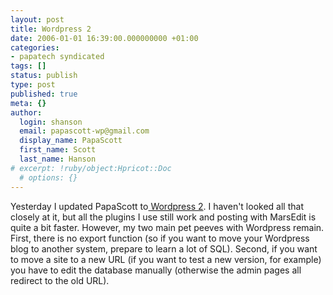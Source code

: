 ```yaml
---
layout: post
title: Wordpress 2
date: 2006-01-01 16:39:00.000000000 +01:00
categories:
- papatech syndicated
tags: []
status: publish
type: post
published: true
meta: {}
author:
  login: shanson
  email: papascott-wp@gmail.com
  display_name: PapaScott
  first_name: Scott
  last_name: Hanson
# excerpt: !ruby/object:Hpricot::Doc
  # options: {}
---
```

<p>Yesterday I updated PapaScott to<a href="http://wordpress.org/development/2005/12/wp2/"> Wordpress 2</a>. I haven't looked all that closely at it, but all the plugins I use still work and posting with MarsEdit is quite a bit faster. However, my two main pet peeves with Wordpress remain. First, there is no export function (so if you want to move your Wordpress blog to another system, prepare to learn a lot of SQL). Second, if you want to move a site to a new URL (if you want to test a new version, for example) you have to edit the database manually (otherwise the admin pages all redirect to the old URL). </p>
